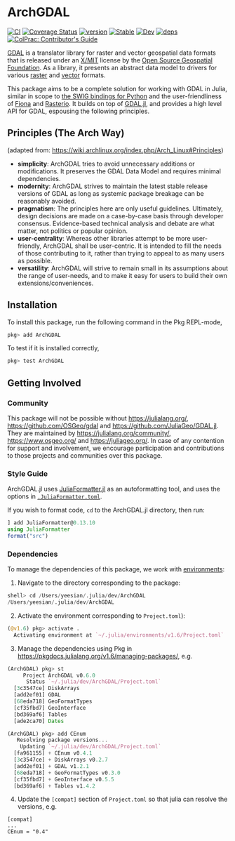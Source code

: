 # ArchGDAL
[![CI](https://github.com/yeesian/ArchGDAL.jl/workflows/CI/badge.svg)](https://github.com/yeesian/ArchGDAL.jl/actions?query=workflow%3ACI)
[![Coverage Status](https://coveralls.io/repos/github/yeesian/ArchGDAL.jl/badge.svg?branch=master)](https://coveralls.io/github/yeesian/ArchGDAL.jl?branch=master)
[![version](https://juliahub.com/docs/ArchGDAL/version.svg)](https://juliahub.com/ui/Packages/ArchGDAL/MCIiB)
[![Stable](https://img.shields.io/badge/docs-stable-blue.svg)](https://yeesian.com/ArchGDAL.jl/stable)
[![Dev](https://img.shields.io/badge/docs-dev-blue.svg)](https://yeesian.com/ArchGDAL.jl/dev)
[![deps](https://juliahub.com/docs/ArchGDAL/deps.svg)](https://juliahub.com/ui/Packages/ArchGDAL/MCIiB?t=2)
[![ColPrac: Contributor's Guide](https://img.shields.io/badge/ColPrac-Contributor's%20Guide-blueviolet)](https://github.com/SciML/ColPrac)

[GDAL](http://gdal.org/) is a translator library for raster and vector geospatial data formats that is released under an [X/MIT](https://trac.osgeo.org/gdal/wiki/FAQGeneral#WhatlicensedoesGDALOGRuse) license by the [Open Source Geospatial Foundation](http://www.osgeo.org/). As a library, it presents an abstract data model to drivers for various [raster](http://www.gdal.org/formats_list.html) and [vector](http://www.gdal.org/ogr_formats.html) formats.

This package aims to be a complete solution for working with GDAL in Julia, similar in scope to [the SWIG bindings for Python](https://pypi.python.org/pypi/GDAL/) and the user-friendliness of [Fiona](https://github.com/Toblerity/Fiona) and [Rasterio](https://github.com/mapbox/rasterio). It builds on top of [GDAL.jl](https://github.com/JuliaGeo/GDAL.jl), and provides a high level API for GDAL, espousing the following principles.

## Principles (The Arch Way)
(adapted from: https://wiki.archlinux.org/index.php/Arch_Linux#Principles)

- **simplicity**: ArchGDAL tries to avoid unnecessary additions or modifications. It preserves the GDAL Data Model and requires minimal dependencies.
- **modernity**: ArchGDAL strives to maintain the latest stable release versions of GDAL as long as systemic package breakage can be reasonably avoided.
- **pragmatism**: The principles here are only useful guidelines. Ultimately, design decisions are made on a case-by-case basis through developer consensus. Evidence-based technical analysis and debate are what matter, not politics or popular opinion.
- **user-centrality**: Whereas other libraries attempt to be more user-friendly, ArchGDAL shall be user-centric. It is intended to fill the needs of those contributing to it, rather than trying to appeal to as many users as possible.
- **versatility**: ArchGDAL will strive to remain small in its assumptions about the range of user-needs, and to make it easy for users to build their own extensions/conveniences.

## Installation
To install this package, run the following command in the Pkg REPL-mode,

```julia
pkg> add ArchGDAL
```

To test if it is installed correctly,

```julia
pkg> test ArchGDAL
```

## Getting Involved

### Community

This package will not be possible without https://julialang.org/, https://github.com/OSGeo/gdal and https://github.com/JuliaGeo/GDAL.jl. They are maintained by https://julialang.org/community/, https://www.osgeo.org/ and https://juliageo.org/. In case of any contention for support and involvement, we encourage participation and contributions to those projects and communities over this package.

### Style Guide

ArchGDAL.jl uses [JuliaFormatter.jl](https://github.com/domluna/JuliaFormatter.jl) as
an autoformatting tool, and uses the options in [`.JuliaFormatter.toml`](https://github.com/yeesian/ArchGDAL.jl/blob/master/.JuliaFormatter.toml).

If you wish to format code, `cd` to the ArchGDAL.jl directory, then run:
```julia
] add JuliaFormatter@0.13.10
using JuliaFormatter
format("src")
```

### Dependencies
To manage the dependencies of this package, we work with [environments](https://pkgdocs.julialang.org/v1.6/environments/):

1. Navigate to the directory corresponding to the package:

```julia
shell> cd /Users/yeesian/.julia/dev/ArchGDAL
/Users/yeesian/.julia/dev/ArchGDAL
```

2. Activate the environment corresponding to `Project.toml`):

```julia
(@v1.6) pkg> activate .
  Activating environment at `~/.julia/environments/v1.6/Project.toml`
```

3. Manage the dependencies using Pkg in https://pkgdocs.julialang.org/v1.6/managing-packages/, e.g.

```julia
(ArchGDAL) pkg> st
     Project ArchGDAL v0.6.0
      Status `~/.julia/dev/ArchGDAL/Project.toml`
  [3c3547ce] DiskArrays
  [add2ef01] GDAL
  [68eda718] GeoFormatTypes
  [cf35fbd7] GeoInterface
  [bd369af6] Tables
  [ade2ca70] Dates

(ArchGDAL) pkg> add CEnum
   Resolving package versions...
    Updating `~/.julia/dev/ArchGDAL/Project.toml`
  [fa961155] + CEnum v0.4.1
  [3c3547ce] + DiskArrays v0.2.7
  [add2ef01] + GDAL v1.2.1
  [68eda718] + GeoFormatTypes v0.3.0
  [cf35fbd7] + GeoInterface v0.5.5
  [bd369af6] + Tables v1.4.2
```

4. Update the `[compat]` section of `Project.toml` so that julia can resolve the versions, e.g.

```
[compat]
...
CEnum = "0.4"
```
